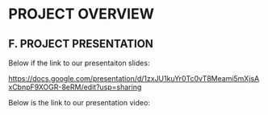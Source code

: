 # PROJECT OVERVIEW
## F. PROJECT PRESENTATION

Below if the link to our presentaiton slides:

https://docs.google.com/presentation/d/1zxJU1kuYr0Tc0vT8Meami5mXjsAxCbnpF9XOGR-8eRM/edit?usp=sharing

Below is the link to our presentation video:
